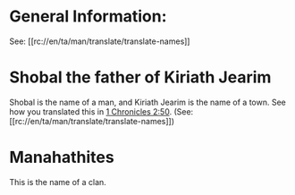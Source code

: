 # General Information:

See: [[rc://en/ta/man/translate/translate-names]]

# Shobal the father of Kiriath Jearim

Shobal is the name of a man, and Kiriath Jearim is the name of a town. See how you translated this in [1 Chronicles 2:50](./50.md). (See: [[rc://en/ta/man/translate/translate-names]])

# Manahathites

This is the name of a clan.

